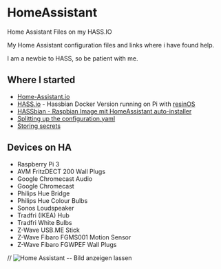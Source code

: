 # HomeAssistant
Home Assistant Files on my HASS.IO


My Home Assistant configuration files and links where i have found help.

I am a newbie to HASS, so be patient with me.


## Where I started

- [Home-Assistant.io](https://home-assistant.io/) 
- [HASS.io](https://home-assistant.io/getting-started/) - Hassbian Docker Version running on Pi with [resinOS](https://resin.io/)
- [HASSbian - Raspbian Image mit HomeAssistant auto-installer](https://home-assistant.io/docs/configuration/splitting_configuration/)
- [Splitting up the configuration.yaml](https://github.com/cbulock/home-assistant-configs)
- [Storing secrets](https://home-assistant.io/docs/configuration/secrets/)


## Devices on HA

- Raspberry Pi 3
- AVM FritzDECT 200 Wall Plugs
- Google Chromecast Audio
- Google Chromecast
- Philips Hue Bridge
- Philips Hue Colour Bulbs
- Sonos Loudspeaker
- Tradfri (IKEA) Hub
- Tradfri White Bulbs
- Z-Wave USB.ME Stick
- Z-Wave Fibaro FGMS001 Motion Sensor
- Z-Wave Fibaro FGWPEF Wall Plugs




// ![Home Assistant](https://github.com/xx.jpg ) -- Bild anzeigen lassen
